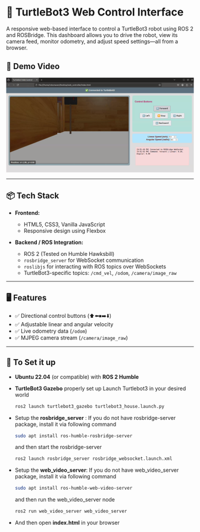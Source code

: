 # 🐢 TurtleBot3 Web Control Interface

A responsive web-based interface to control a TurtleBot3 robot using ROS 2 and ROSBridge. This dashboard allows you to drive the robot, view its camera feed, monitor odometry, and adjust speed settings—all from a browser.

## 🎥 Demo Video

<a href="https://www.youtube.com/watch?v=_MS_qQtVF6o" target="_blank">
  <img src="https://github.com/SV1208/Web-based-control-of-simulated-Turtlebot3-in-Gazebo/blob/main/web-based-controller.png" alt="Web Control of Simulated Turtlebot3 in Gazebo"/>
</a>

---

## 📦 Tech Stack

- **Frontend:**  
  - HTML5, CSS3, Vanilla JavaScript  
  - Responsive design using Flexbox
  
- **Backend / ROS Integration:**  
  - ROS 2 (Tested on Humble Hawksbill)  
  - `rosbridge_server` for WebSocket communication  
  - `roslibjs` for interacting with ROS topics over WebSockets  
  - TurtleBot3-specific topics: `/cmd_vel`, `/odom`, `/camera/image_raw`

---

## 🖥 Features

- ✅ Directional control buttons (⬆️⬅️⏹➡️⬇️)
- ✅ Adjustable linear and angular velocity
- ✅ Live odometry data (`/odom`)
- ✅ MJPEG camera stream (`/camera/image_raw`)
---

## 🚀 To Set it up

- **Ubuntu 22.04** (or compatible) with **ROS 2 Humble**
- **TurtleBot3 Gazebo** properly set up
  Launch Turtlebot3 in your desired world
  
  ```bash
  ros2 launch turtlebot3_gazebo turtlebot3_house.launch.py
  ```
  
- Setup the **rosbridge_server** :
  If you do not have rosbridge-server package, install it via following command
  ```bash
  sudo apt install ros-humble-rosbridge-server
  ```
  and then start the rosbridge-server
  ```bash
  ros2 launch rosbridge_server rosbridge_websocket.launch.xml
  ```
  
- Setup the **web_video_server**:
   If you do not have web_video_server package, install it via following command
  ```bash
  sudo apt install ros-humble-web-video-server
  ```
  and then run the web_video_server node
  ```bash
  ros2 run web_video_server web_video_server
  ```
- And then open **index.html** in your browser
